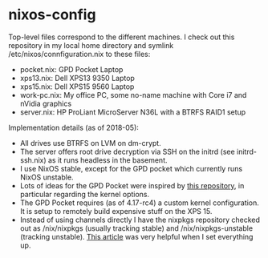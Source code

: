 # nixos-config

Top-level files correspond to the different machines. I check out this repository in my local home directory and symlink /etc/nixos/connfiguration.nix to these files:

- pocket.nix: GPD Pocket Laptop
- xps13.nix: Dell XPS13 9350 Laptop
- xps15.nix: Dell XPS15 9560 Laptop
- work-pc.nix: My office PC, some no-name machine with Core i7 and nVidia graphics 
- server.nix: HP ProLiant MicroServer N36L with a BTRFS RAID1 setup

Implementation details (as of 2018-05):
- All drives use BTRFS on LVM on dm-crypt.
- The server offers root drive decryption via SSH on the initrd (see initrd-ssh.nix) as it runs headless in the basement.
- I use NixOS stable, except for the GPD pocket which currently runs NixOS unstable.
- Lots of ideas for the GPD Pocket were inspired by [this repository](https://github.com/andir/nixos-gpd-pocket), in particular regarding the kernel options.
- The GPD Pocket requires (as of 4.17-rc4) a custom kernel configuration. It is setup to remotely build expensive stuff on the XPS 15.
- Instead of using channels directly I have the nixpkgs repository checked out as /nix/nixpkgs (usually tracking stable) and /nix/nixpkgs-unstable (tracking unstable). [This article](https://matrix.ai/2017/03/13/intro-to-nix-channels-and-reproducible-nixos-environment/) was very helpful when I set everything up.
